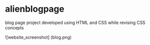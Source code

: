 # alienblogpage
blog page project developed using HTML and CSS while revising CSS concepts

![website_screenshot] (blog.png)
